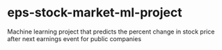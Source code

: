 # eps-stock-market-ml-project
Machine learning project that predicts the percent change in stock price after next earnings event for public companies
